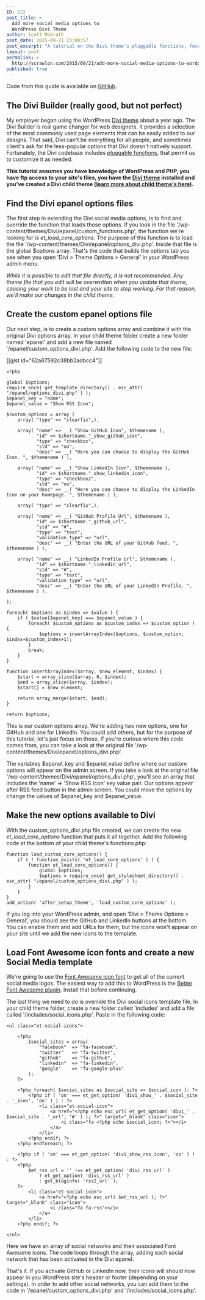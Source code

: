```yaml
---
ID: 222
post_title: >
  Add more social media options to
  WordPress Divi Theme
author: Scott McGrath
post_date: 2015-09-21 23:08:57
post_excerpt: "A tutorial on the Divi theme's pluggable functions, focused on extending the header/foooter social media options."
layout: post
permalink: >
  http://scrawlon.com/2015/09/21/add-more-social-media-options-to-wordpress-divi-theme/
published: true
---
```

Code from this guide is available on [GitHub][1].

## The Divi Builder (really good, but not perfect)

My employer began using the WordPress [Divi theme][2] about a year ago. The Divi Builder is real game changer for web designers. It provides a selection of the most commonly used page elements that can be easily added to our designs. That said, Divi can't be everything for all people, and sometimes client's ask for the less-popular options that Divi doesn't natively support. Fortunately, the Divi codebase includes [pluggable functions][3], that permit us to customize it as needed.

**This tutorial assumes you have knowledge of WordPress and PHP, you have ftp access to your site's files, you have the [Divi theme][2] installed and you've created a Divi child theme ([learn more about child theme's here][4]).**

## Find the Divi epanel options files

The first step in extending the Divi social media options, is to find and override the function that loads those options. If you look in the file '/wp-content/themes/Divi/epanel/custom_functions.php', the function we're looking for is *et_load_core_options*. The purpose of this function is to load the file '/wp-content/themes/Divi/epanel/options_divi.php'. Inside that file is the global $options array. That's the code that builds the options tab you see when you open 'Divi > Theme Options > General' in your WordPress admin menu.

*While it is possible to edit that file directly, it is not recommended. Any theme file that you edit will be overwritten when you update that theme, causing your work to be lost and your site to stop working. For that reason, we'll make our changes in the child theme.*

## Create the custom epanel options file

Our next step, is to create a custom options array and combine it with the original Divi options array. In your child theme folder create a new folder named 'epanel' and add a new file named '/epanel/custom_options_divi.php'. Add the following code to the new file:

[[gist id="62a87592c38bb2adbcc4"]]

    <?php
    
    global $options;
    require_once( get_template_directory() . esc_attr( "/epanel/options_divi.php" ) );
    $epanel_key = "name";
    $epanel_value = "Show RSS Icon";
    
    $custom_options = array (
        array( "type" => "clearfix",),
    
        array( "name" => __( "Show GitHub Icon", $themename ),
               "id" => $shortname."_show_github_icon",
               "type" => "checkbox",
               "std" => "on",
               "desc" => __( "Here you can choose to display the GitHub Icon. ", $themename ) ),
    
        array( "name" => __( "Show LinkedIn Icon", $themename ),
               "id" => $shortname."_show_linkedin_icon",
               "type" => "checkbox2",
               "std" => "on",
               "desc" => __( "Here you can choose to display the LinkedIn Icon on your homepage. ", $themename ) ),
    
        array( "type" => "clearfix",),
    
        array( "name" => __( "GitHub Profile Url", $themename ),
               "id" => $shortname."_github_url",
               "std" => "#",
               "type" => "text",
               "validation_type" => "url",
               "desc" => __( "Enter the URL of your GitHub feed. ", $themename ) ),
    
        array( "name" => __( "LinkedIn Profile Url", $themename ),
               "id" => $shortname."_linkedin_url",
               "std" => "#",
               "type" => "text",
               "validation_type" => "url",
               "desc" => __( "Enter the URL of your LinkedIn Profile. ", $themename ) ),
    
    );
    
    foreach( $options as $index => $value ) {
        if ( $value[$epanel_key] === $epanel_value ) {
            foreach( $custom_options as $custom_index => $custom_option ) {
                $options = insertArrayIndex($options, $custom_option, $index+$custom_index+1);
            }
            break;
        }
    }
    
    function insertArrayIndex($array, $new_element, $index) {
        $start = array_slice($array, 0, $index);
        $end = array_slice($array, $index);
        $start[] = $new_element;
    
        return array_merge($start, $end);
    }
    
    return $options;
    

This is our custom options array. We're adding two new options, one for GitHub and one for LinkedIn. You could add others, but for the purpose of this tutorial, let's just focus on those. If you're curious where this code comes from, you can take a look at the original file '/wp-content/themes/Divi/epanel/options_divi.php'.

The variables $epanel_key and $epanel_value define where our custom options will appear on the admin screen. If you take a look at the original file '/wp-content/themes/Divi/epanel/options_divi.php', you'll see an array that includes the 'name' => 'Show RSS Icon' key value pair. Our options appear after RSS feed button in the admin screen. You could move the options by change the values of $epanel_key and $epanel_value.

## Make the new options available to Divi

With the custom_options_divi.php file created, we can create the new *et_load_core_options* function that puts it all together. Add the following code at the bottom of your child theme's functions.php:

    function load_custom_core_options() {
        if ( ! function_exists( 'et_load_core_options' ) ) {
            function et_load_core_options() {
                global $options;
                $options = require_once( get_stylesheet_directory() . esc_attr( "/epanel/custom_options_divi.php" ) );
            }
        }
    }
    add_action( 'after_setup_theme', 'load_custom_core_options' );
    

If you log into your WordPress admin, and open 'Divi > Theme Options > General', you should see the GitHub and LinkedIn buttons at the bottom. You can enable them and add URLs for them, but the icons won't appear on your site until we add the new icons to the template.

## Load Font Awesome icon fonts and create a new Social Media template

We're going to use the [Font Awesome icon font][5] to get all of the current social media logos. The easiest way to add this to WordPress is the [Better Font Awesome plugin][6]. Install that before continuing.

The last thing we need to do is override the Divi social icons template file. In your child theme folder, create a new folder called 'includes' and add a file called '/includes/social_icons.php'. Paste in the following code:

    <ul class="et-social-icons">
    
        <?php
            $social_sites = array(
                "facebook"  => "fa-facebook",
                "twitter"   => "fa-twitter",
                "github"    => "fa-github",
                "linkedin"  => "fa-linkedin",
                "google"    => "fa-google-plus"
            );
        ?>
    
        <?php foreach( $social_sites as $social_site => $social_icon ): ?>
            <?php if ( 'on' === et_get_option( 'divi_show_' . $social_site . '_icon', 'on' ) ) : ?>
                <li class="et-social-icon">
                    <a href="<?php echo esc_url( et_get_option( 'divi_' . $social_site . '_url', '#' ) ); ?>" target="_blank" class="icon">
                        <i class="fa <?php echo $social_icon; ?>"></i>
                    </a>
                </li>
            <?php endif; ?>
        <?php endforeach; ?>
    
        <?php if ( 'on' === et_get_option( 'divi_show_rss_icon', 'on' ) ) : ?>
        <?php
            $et_rss_url = '' !== et_get_option( 'divi_rss_url' )
                ? et_get_option( 'divi_rss_url' )
                : get_bloginfo( 'rss2_url' );
        ?>
            <li class="et-social-icon">
                <a href="<?php echo esc_url( $et_rss_url ); ?>" target="_blank" class="icon">
                    <i class="fa fa-rss"></i>
                </a>
            </li>
        <?php endif; ?>
    
    </ul>
    

Here we have an array of social networks and their associated Font Awesome icons. The code loops through the array, adding each social network that has been activated in the Divi epanel.

That's it. If you activate GitHub or LinkedIn now, their icons will should now appear in you WordPress site's header or footer (depending on your settings). In order to add other social networks, you can add them to the code in '/epanel/custom_options_divi.php' and '/includes/social_icons.php'.

 [1]: https://github.com/scrawlon/add-more-social-media-options-to-wordpress-divi-theme
 [2]: http://www.elegantthemes.com/gallery/divi/
 [3]: https://codex.wordpress.org/Pluggable_Functions
 [4]: http://www.eleganttweaks.com/learn/creating-a-child-theme/
 [5]: https://fortawesome.github.io/Font-Awesome/
 [6]: https://wordpress.org/plugins/better-font-awesome/